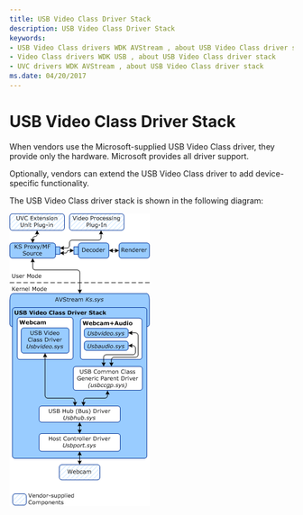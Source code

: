 ```yaml
---
title: USB Video Class Driver Stack
description: USB Video Class Driver Stack
keywords:
- USB Video Class drivers WDK AVStream , about USB Video Class driver stack
- Video Class drivers WDK USB , about USB Video Class driver stack
- UVC drivers WDK AVStream , about USB Video Class driver stack
ms.date: 04/20/2017
---
```


# USB Video Class Driver Stack


When vendors use the Microsoft-supplied USB Video Class driver, they provide only the hardware. Microsoft provides all driver support.

Optionally, vendors can extend the USB Video Class driver to add device-specific functionality.

The USB Video Class driver stack is shown in the following diagram:

![diagram illustrating the usb video class driver stack .](images/uvc2.png)

 

 




